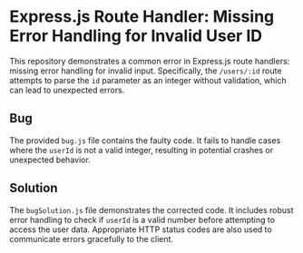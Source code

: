 # Express.js Route Handler: Missing Error Handling for Invalid User ID

This repository demonstrates a common error in Express.js route handlers:  missing error handling for invalid input.  Specifically, the `/users/:id` route attempts to parse the `id` parameter as an integer without validation, which can lead to unexpected errors.

## Bug

The provided `bug.js` file contains the faulty code.  It fails to handle cases where the `userId` is not a valid integer, resulting in potential crashes or unexpected behavior.

## Solution

The `bugSolution.js` file demonstrates the corrected code.  It includes robust error handling to check if `userId` is a valid number before attempting to access the user data.  Appropriate HTTP status codes are also used to communicate errors gracefully to the client.